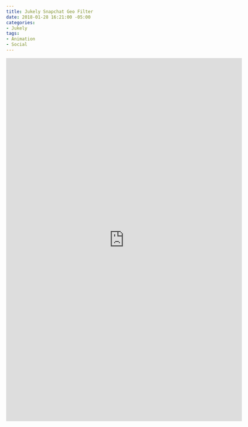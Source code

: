 ```yaml
---
title: Jukely Snapchat Geo Filter
date: 2018-01-28 16:21:00 -05:00
categories:
- Jukely
tags:
- Animation
- Social
---
```


<div class="video-responsive">
	<iframe src="https://player.vimeo.com/video/253157022?autoplay=1&loop=1&autopause=0" width="640" height="985" frameborder="0" webkitallowfullscreen mozallowfullscreen allowfullscreen></iframe>
</div>